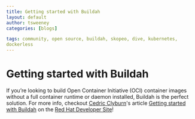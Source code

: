 ```yaml
---
title: Getting started with Buildah 
layout: default
author: tsweeney
categories: [blogs]

tags: community, open source, buildah, skopeo, dive, kubernetes,
dockerless
---
```



# Getting started with Buildah 

If you’re looking to build Open Container Initiative (OCI) container images without a full container runtime or daemon installed, Buildah is the perfect solution.  For more info, checkout [Cedric Clyburn](https://developers.redhat.com/blog/author/cclyburn/)'s article [Getting started with Buildah](https://developers.redhat.com/blog/2021/01/11/getting-started-with-buildah/) on the [Red Hat Developer Site](https://developers.redhat.com)!
